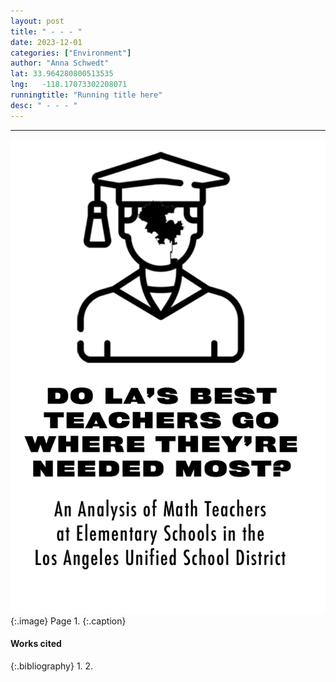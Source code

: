 ```yaml
---
layout: post
title: " - - - "
date: 2023-12-01
categories: ["Environment"]
author: "Anna Schwedt"
lat: 33.964280800513535
lng:   -118.17073302208071 
runningtitle: "Running title here"
desc: " - - - "
---
```

 - - - 
 
![Zine1](images/Brown1.png)
   {:.image}
Page 1.
   {:.caption}
 


#### Works cited

{:.bibliography}
1. 
2. 
